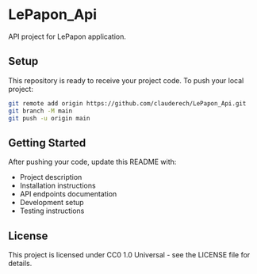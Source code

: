 # LePapon_Api

API project for LePapon application.

## Setup

This repository is ready to receive your project code. To push your local project:

```bash
git remote add origin https://github.com/clauderech/LePapon_Api.git
git branch -M main
git push -u origin main
```

## Getting Started

After pushing your code, update this README with:
- Project description
- Installation instructions
- API endpoints documentation
- Development setup
- Testing instructions

## License

This project is licensed under CC0 1.0 Universal - see the LICENSE file for details.